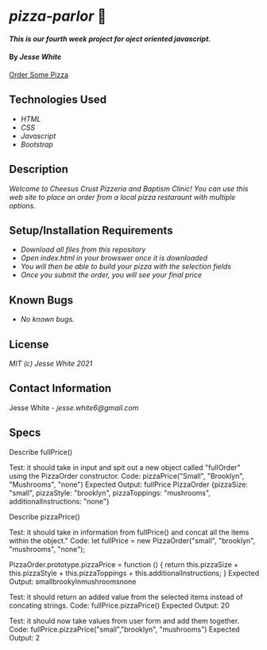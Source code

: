 # _pizza-parlor_ 🍕
#### _This is our fourth week project for oject oriented javascript._
#### By _Jesse White_
[Order Some Pizza](https://jessedwhite.github.io/pizza-parlor/)

## Technologies Used
* _HTML_
* _CSS_
* _Javascript_
* _Bootstrap_
## Description
_Welcome to Cheesus Crust Pizzeria and Baptism Clinic! You can use this web site to place an order from a local pizza restaraunt with multiple options._
## Setup/Installation Requirements
* _Download all files from this repository_
* _Open index.html in your browswer once it is downloaded_
* _You will then be able to build your pizza with the selection fields_
* _Once you submit the order, you will see your final price_
## Known Bugs
* _No known bugs._
## License
_MIT (c) Jesse White 2021_
## Contact Information
Jesse White - _jesse.white6@gmail.com_
## Specs
Describe fullPrice()

Test: it should take in input and spit out a new object called "fullOrder" using the PizzaOrder constructor.
Code: pizzaPrice("Small", "Brooklyn", "Mushrooms", "none")
Expected Output: fullPrice
PizzaOrder {pizzaSize: "small", pizzaStyle: "brooklyn", pizzaToppings: "mushrooms", additionalInstructions: "none"}


Describe pizzaPrice()

Test: it should take in information from fullPrice() and concat all the items within the object."
Code: 
let fullPrice = new PizzaOrder("small", "brooklyn", "mushrooms", "none");

PizzaOrder.prototype.pizzaPrice = function () {
    return this.pizzaSize + this.pizzaStyle + this.pizzaToppings + this.additionalInstructions;
} 
Expected Output: smallbrookylnmushroomsnone

Test: it should return an added value from the selected items instead of concating strings.
Code: fullPrice.pizzaPrice()
Expected Output: 20

Test: it should now take values from user form and add them together.
Code: fullPrice.pizzaPrice("small","brooklyn", "mushrooms")
Expected Output: 2
